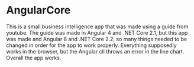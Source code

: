 # AngularCore
This is a small business intelligence app that was made using a guide from youtube. The guide was made in Angular 4 and .NET Core 2.1, but this app was made and Angular 8 and .NET Core 2.2, so many things needed to be changed in order for the app to work properly. Everything supposedly works in the browser, but the Angular cli throws an error in the line chart. Overall the app works.
